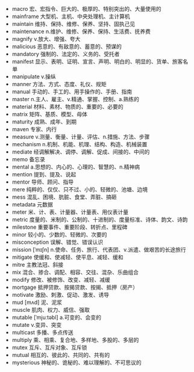 - macro 宏、宏指令、巨大的、极厚的、特别突出的、大量使用的
- mainframe 大型机、主机、中央处理机、主计算机
- maintain 维持、保持、维修、保养、坚持、固执己见
- maintenance n.维护、维修、保养、保持、生活费、抚养费
- magnify v.放大、增强、夸大
- malicious 恶意的、有敌意的、蓄意的、预谋的
- mandatory 强制的、法定的、义务的、受托者
- manifest 显示、表明、证明、宣言、声明、明白的、明显的、货单、旅客名单
- manipulate v.操纵
- manner 方法、方式、态度、礼仪、规矩
- manual 手动的、手工的、用手操作的、手册、指南
- master n.主人、雇主、v.精通、掌握、控制、a.熟练的
- material 材料、素材、物质的、重要的、必要的
- matrix 矩阵、基质、模型、母体
- maturity 成熟、成年、到期
- maven 专家、内行
- measure v.测量、衡量、计量、评估、n.措施、方法、步骤
- mechanism n.机制、机能、机理、结构、构造、机械装置
- mediate 经调解解决、调停、调解、促成、间接的、中间的
- memo 备忘录
- mental a.思想的、内心的、心理的、智慧的、n.精神病
- mention 提到、提及、说起
- mentor 导师、顾问、指导
- mere 纯粹的、仅仅、只不过、小的、轻微的、池塘、边境
- mess 混乱、困境、肮脏、食堂、弄脏、搞砸
- metadata 元数据
- meter 米、计、表、计量器、计量表、用仪表计量
- metric 度量的、米制的、公制的、十进制的、度量标准、诗体、韵文、诗韵
- milestone 重要事件、重要阶段、转折点、里程碑
- minor 较小的、少数的、轻微的、次要的
- misconception 误解、错觉、错误认识
- mission [ˈmɪʃn] n.使命、任务、旅行、代表团、v.派遣、做艰苦的长途旅行
- mitigate 使缓和、使减轻、使平息、减轻、缓和
- mitre 主教法冠、斜接
- mix 混合、掺合、调配、相容、交往、混杂、乐曲组合
- modify 修改、被修饰、改变、减轻、减缓
- mortgage 抵押贷款、按揭贷款、按揭、抵押（房产）
- motivate 激励、刺激、促动、激发、诱导
- mud [mʌd] 泥、泥浆
- muscle 肌肉、权力、威信、强取
- mutable [ˈmjuːtəbl] a.可变的、会变的
- mutate v.变异、突变
- multicast 多播、多点传送
- multiply 乘、相乘、复合地、多样地、多股的、多层的
- mutex 互斥、互斥对象、互斥锁
- mutual 相互的、彼此的、共同的、共有的
- mysterious 神秘的、诡秘的、难以理解的、不可思议的